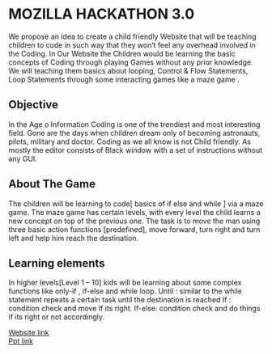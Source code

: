# MOZILLA HACKATHON 3.0
We propose an idea to create a child friendly Website that will be teaching children to code in such way that they won’t feel any overhead involved in the Coding. In Our Website the Children would be learning the basic concepts of Coding through playing Games without any prior knowledge. We will teaching them basics about looping, Control & Flow Statements, Loop Statements through some interacting games like a maze game .
 
## Objective
In the Age o Information Coding is one of the trendiest and most interesting field. 
Gone are the days when children dream only of becoming astronauts, pilots, military and doctor.
Coding as we all know is not Child friendly.
As mostly the editor consists of Black window with a set of instructions without any GUI.

## About The Game

The children will be learning to code[ basics of if else and while ] via a maze game. The maze game has certain levels, with every level the child learns a new concept on top of the previous one. The task is to move the man using three basic action functions [predefined], move forward, turn right and turn left and help him reach the destination.

## Learning elements
In higher levels[Level 1 – 10] kids will be learning about some complex functions like only-if , if-else and while loop.
Until : similar to the while statement repeats a certain task until the destination is reached 
If : condition check and move If its right.
If-else: condition check and do things if its right or not accordingly.


[Website link](https://www.techgig.com/practice/question/ajErdEI2NlRTWmJ2K1lKTVMyZlljdz09) <br />
[Ppt link](https://drive.google.com/file/d/1Te1rDn3SNPTC9Eg3owoIDp6iz2WM1_79/view?usp=sharing)
